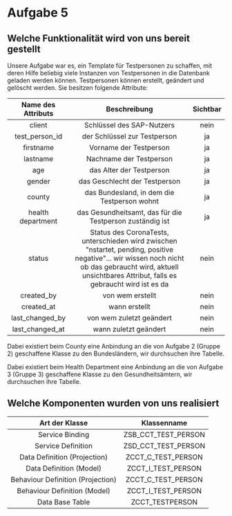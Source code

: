 # Aufgabe 5

## Welche Funktionalität wird von uns bereit gestellt
Unsere Aufgabe war es, ein Template für Testpersonen zu schaffen, mit deren Hilfe beliebig viele Instanzen von Testpersonen in die Datenbank geladen werden können. Testpersonen können erstellt, geändert und gelöscht werden. Sie besitzen folgende Attribute:

| Name des Attributs | Beschreibung                                        |  Sichtbar  | 
| :--------------:   | :-------------------------------------------------: | :------:   |
| client             |   Schlüssel des SAP-Nutzers   |  nein |
| test_person_id     | der Schlüssel zur Testperson | ja |
| firstname          | Vorname der Testperson | ja |
| lastname           | Nachname der Testperson | ja |
| age                | das Alter der Testperson | ja |
| gender             | das Geschlecht der Testperson | ja | 
| county             | das Bundesland, in dem die Testperson wohnt | ja |
| health department  | das Gesundheitsamt, das für die Testperson zuständig ist | ja |
| status             | Status des CoronaTests, unterschieden wird zwischen "nstartet, pending, positive negative"... wir wissen noch nicht ob das gebraucht wird, aktuell unsichtbares Attribut, falls es gebraucht wird ist es da | nein |
| created_by         | von wem erstellt | nein |
| created_at         | wann erstellt | nein |
| last_changed_by    | von wem zuletzt geändert | nein |
| last_changed_at    | wann zuletzt geändert | nein |

Dabei existiert beim County eine Anbindung an die von Aufgabe 2 (Gruppe 2) geschaffene Klasse zu den Bundesländern, wir durchsuchen ihre Tabelle.

Dabei existiert beim Health Department eine Anbindung an die von Aufgabe 3 (Gruppe 3) geschaffene Klasse zu den Gesundheitsämtern, wir durchsuchen ihre Tabelle.


## Welche Komponenten wurden von uns realisiert
| Art der Klasse                      | Klassenname            | 
| :---------------------------------: | :--------------------: | 
| Service Binding                     | ZSB_CCT_TEST_PERSON    | 
| Service Definition                  | ZSD_CCT_TEST_PERSON    | 
| Data Definition (Projection)        | ZCCT_C_TEST_PERSON     | 
| Data Definition (Model)             | ZCCT_I_TEST_PERSON     | 
| Behaviour Definition (Projection)   | ZCCT_C_TEST_PERSON     | 
| Behaviour Definition (Model)        | ZCCT_I_TEST_PERSON     | 
| Data Base Table                     | ZCCT_TESTPERSON        | 






